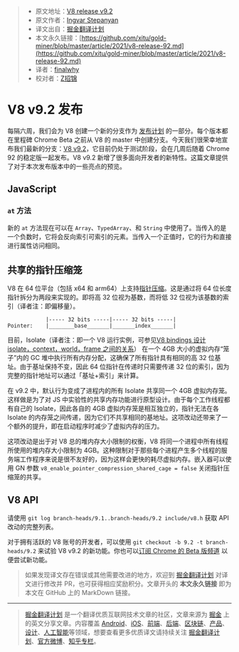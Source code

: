 > - 原文地址：[V8 release v9.2](https://v8.dev/blog/v8-release-92)
> - 原文作者：[Ingvar Stepanyan](https://twitter.com/RReverser)
> - 译文出自：[掘金翻译计划](https://github.com/xitu/gold-miner)
> - 本文永久链接：[https://github.com/xitu/gold-miner/blob/master/article/2021/v8-release-92.md](https://github.com/xitu/gold-miner/blob/master/article/2021/v8-release-92.md)
> - 译者：[finalwhy](https://github.com/finalwhy)
> - 校对者：[Z招锦](https://github.com/zenblofe)

# V8 v9.2 发布

每隔六周，我们会为 V8 创建一个新的分支作为 [发布计划](https://v8.dev/docs/release-process) 的一部分。每个版本都在里程碑 Chrome Beta 之前从 V8 的 master 中创建分支。今天我们很荣幸地宣布我们最新的分支：[V8 v9.2](https://chromium.googlesource.com/v8/v8.git/+log/branch-heads/9.2)，它目前仍处于测试阶段，会在几周后随着 Chrome 92 的稳定版一起发布。V8 v9.2 新增了很多面向开发者的新特性。这篇文章提供了对于本次发布版本中的一些亮点的预览。

## JavaScript

### `at` 方法

新的 `at` 方法现在可以在 `Array`、`TypedArray`、和 `String` 中使用了。当传入的是一个负数时，它将会反向索引可索引的元素。当传入一个正值时，它的行为和直接进行属性访问相同。

## 共享的指针压缩笼

V8 在 64 位平台（包括 x64 和 arm64）上支持[指针压缩](https://v8.dev/blog/pointer-compression)。这是通过将 64 位长度指针拆分为两段来实现的。即将高 32 位视为基数，而将低 32 位视为该基数的索引（译者注：即偏移量）。

```
            |----- 32 bits -----|----- 32 bits -----|
Pointer:    |________base_______|_______index_______|

```

目前，Isolate（译者注：即一个 V8 运行实例，可参见[V8 bindings 设计 isolate，context，world，frame 之间的关系](https://zhuanlan.zhihu.com/p/54135666)） 在一个 4GB 大小的虚拟内存“笼子”内的 GC 堆中执行所有内存分配，这确保了所有指针具有相同的高 32 位基址。由于基址保持不变，因此 64 位指针在传递时只需要传递 32 位的索引，因为完整的指针地址可以通过「基址+索引」来计算。

在 v9.2 中，默认行为变成了进程内的所有 Isolate 共享同一个 4GB 虚拟内存笼。这样做是为了对 JS 中实验性的共享内存功能进行原型设计。由于每个工作线程都有自己的 Isolate，因此各自的 4GB 虚拟内存笼是相互独立的，指针无法在各 Isolate 的内存笼之间传递，因为它们不共享相同的基地址。这项改动还带来了一个额外的提升，即在启动程序时减少了虚拟内存的压力。

这项改动是出于对 V8 总的堆内存大小限制的权衡，V8 将同一个进程中所有线程所使用的堆内存大小限制为 4GB。这种限制对于那些每个进程产生多个线程的服务端工作程序来说是很不友好的，因为这样会更快的耗尽虚拟内存。嵌入器可以使用 GN 参数 `v8_enable_pointer_compression_shared_cage = false` 关闭指针压缩笼的共享。

## V8 API

请使用 `git log branch-heads/9.1..branch-heads/9.2 include/v8.h` 获取 API 改动的完整列表。

对于拥有活跃的 V8 账号的开发者，可以使用 `git checkout -b 9.2 -t branch-heads/9.2` 来试验 V8 v9.2 的新功能。你也可以[订阅 Chrome 的 Beta 版频道](https://www.google.com/chrome/browser/beta.html) 以便尝试新功能。

> 如果发现译文存在错误或其他需要改进的地方，欢迎到 [掘金翻译计划](https://github.com/xitu/gold-miner) 对译文进行修改并 PR，也可获得相应奖励积分。文章开头的 **本文永久链接** 即为本文在 GitHub 上的 MarkDown 链接。

---

> [掘金翻译计划](https://github.com/xitu/gold-miner) 是一个翻译优质互联网技术文章的社区，文章来源为 [掘金](https://juejin.im) 上的英文分享文章。内容覆盖 [Android](https://github.com/xitu/gold-miner#android)、[iOS](https://github.com/xitu/gold-miner#ios)、[前端](https://github.com/xitu/gold-miner#前端)、[后端](https://github.com/xitu/gold-miner#后端)、[区块链](https://github.com/xitu/gold-miner#区块链)、[产品](https://github.com/xitu/gold-miner#产品)、[设计](https://github.com/xitu/gold-miner#设计)、[人工智能](https://github.com/xitu/gold-miner#人工智能)等领域，想要查看更多优质译文请持续关注 [掘金翻译计划](https://github.com/xitu/gold-miner)、[官方微博](http://weibo.com/juejinfanyi)、[知乎专栏](https://zhuanlan.zhihu.com/juejinfanyi)。
